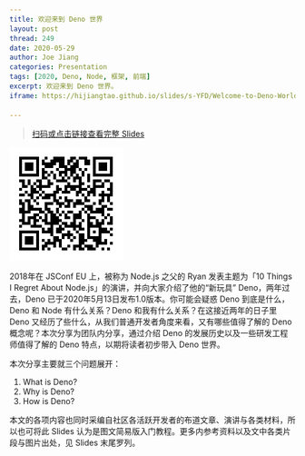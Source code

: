 ```yaml
---
title: 欢迎来到 Deno 世界
layout: post
thread: 249
date: 2020-05-29
author: Joe Jiang
categories: Presentation
tags: [2020, Deno, Node, 框架, 前端]
excerpt: 欢迎来到 Deno 世界。
iframe: https://hijiangtao.github.io/slides/s-YFD/Welcome-to-Deno-World#/

---
```


> [扫码或点击链接查看完整 Slides](https://hijiangtao.github.io/slides/s-YFD/Welcome-to-Deno-World#/)

[![](/assets/in-post/2020-05-29-Welcome-to-Deno-World-qrcode.png)](https://hijiangtao.github.io/slides/s-YFD/Welcome-to-Deno-World#/)

2018年在 JSConf EU 上，被称为 Node.js 之父的 Ryan 发表主题为「10 Things I Regret About Node.js」的演讲，并向大家介绍了他的“新玩具” Deno，两年过去，Deno 已于2020年5月13日发布1.0版本。你可能会疑惑 Deno 到底是什么，Deno 和 Node 有什么关系？Deno 和我有什么关系？在这接近两年的日子里 Deno 又经历了些什么，从我们普通开发者角度来看，又有哪些值得了解的 Deno 概念呢？本次分享为团队内分享，通过介绍 Deno 的发展历史以及一些研发工程师值得了解的 Deno 特点，以期将读者初步带入 Deno 世界。

本次分享主要就三个问题展开：

1. What is Deno?
2. Why is Deno?
3. How is Deno?

本文的各项内容也同时采编自社区各活跃开发者的布道文章、演讲与各类材料，所以也可将此 Slides 认为是图文简易版入门教程​。更多内参考资料以及文中各类​片段与图片出处，见 Slides 末尾罗列。
